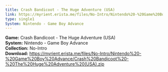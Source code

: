 ```yaml
---
title: Crash Bandicoot - The Huge Adventure (USA)
link: https://myrient.erista.me/files/No-Intro/Nintendo%20-%20Game%20Boy%20Advance/Crash%20Bandicoot%20-%20The%20Huge%20Adventure%20(USA).zip
type: single1
System: Nintendo - Game Boy Advance
---
```

<b>Game:</b> Crash Bandicoot - The Huge Adventure (USA)<br>
<b>System:</b> Nintendo - Game Boy Advance<br>
<b>Collection:</b> No-Intro<br>
<b>Download:</b> https://myrient.erista.me/files/No-Intro/Nintendo%20-%20Game%20Boy%20Advance/Crash%20Bandicoot%20-%20The%20Huge%20Adventure%20(USA).zip
